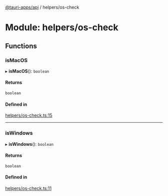 [@tauri-apps/api](../index.md) / helpers/os-check

# Module: helpers/os-check

## Functions

### isMacOS

▸ **isMacOS**(): `boolean`

#### Returns

`boolean`

#### Defined in

[helpers/os-check.ts:15](https://github.com/tauri-apps/tauri/blob/52723ee8/tooling/api/src/helpers/os-check.ts#L15)

___

### isWindows

▸ **isWindows**(): `boolean`

#### Returns

`boolean`

#### Defined in

[helpers/os-check.ts:11](https://github.com/tauri-apps/tauri/blob/52723ee8/tooling/api/src/helpers/os-check.ts#L11)
